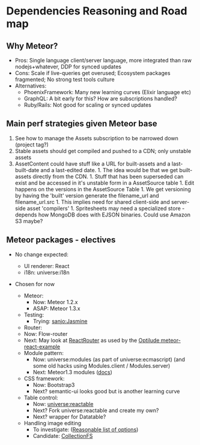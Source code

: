 # Dependencies Reasoning and Road map

## Why Meteor?

* Pros: Single language client/server language, more integrated than raw nodejs+whatever, DDP for synced updates
* Cons: Scale if live-queries get overused; Ecosystem packages fragmented; No strong test tools culture
* Alternatives: 
  * PhoenixFramework: Many new learning curves (Elixir language etc)
  * GraphQL: A bit early for this? How are subscriptions handled?
  * Ruby/Rails: Not good for scaling or synced updates
  
  
## Main perf strategies given Meteor base

1. See how to manage the Assets subscription to be narrowed down (project tag?)
1. Stable assets should get compiled and pushed to a CDN; only unstable assets 
  1. AssetContent could have stuff like a  URL for built-assets and a last-built-date and a last-edited date. 
    1. The idea would be that we get built-assets directly from the CDN. 
    1. Stuff that has been superseded can exist and be accessed in it's unstable form in a AssetSource table
    1. Edit happens on the versions in the AssetSource Table
    1. We get versioning by having the 'built' version generate the filename_url and filename_url.src
    1. This implies need for shared client-side and server-side asset 'compilers'
    1. Spritesheets may need a specialized store - depends how MongoDB does with EJSON binaries. 
       Could use Amazon S3 maybe?
 
## Meteor packages - electives

* No change expected:
  * UI renderer: React
  * i18n: universe:i18n

* Chosen for now
  * Meteor:
    * Now: Meteor 1.2.x
    * ASAP: Meteor 1.3.x
  * Testing: 
    * Trying: [sanjo:Jasmine](https://meteor-testing.readme.io/docs/getting-started)    
  * Router: 
   * Now: Flow-router 
   * Next: May look at [ReactRouter](https://atmospherejs.com/reactrouter/react-router) as used by the 
     [Optilude meteor-react-example](https://github.com/optilude/meteor-react-example)
  * Module pattern: 
    * Now: universe:modules (as part of universe:ecmascript) (and some old hacks using Modules.client / Modules.server)
    * Next: Meteor1.3 modules ([docs](https://github.com/meteor/meteor/blob/release-1.3/packages/modules/README.md))
  * CSS framework: 
    * Now: Bootstrap3
    * Next? semantic-ui looks good but is another learning curve
  * Table control:
    * Now: [universe:reactable](https://atmospherejs.com/universe/react-table)
    * Next? Fork universe:reactable and create my own?
    * Next? wrapper for Datatable?
  * Handling image editing
    * To investigate: ([Reasonable list of options](http://stackoverflow.com/questions/10099202/how-would-one-handle-a-file-upload-with-meteor))
    * Candidate: [CollectionFS](https://github.com/CollectionFS/Meteor-CollectionFS)

